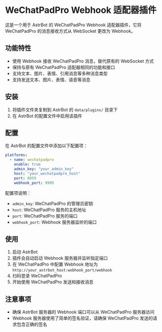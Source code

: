 # WeChatPadPro Webhook 适配器插件

这是一个用于 AstrBot 的 WeChatPadPro Webhook 适配器插件，它将 WeChatPadPro 的消息接收方式从 WebSocket 更改为 Webhook。

## 功能特性

- 使用 Webhook 接收 WeChatPadPro 消息，替代原有的 WebSocket 方式
- 保持与原有 WeChatPadPro 适配器相同的功能和接口
- 支持文本、图片、表情、引用消息等多种消息类型
- 支持发送文本、图片、表情、语音等消息

## 安装

1. 将插件文件夹复制到 AstrBot 的 `data/plugins/` 目录下
2. 在 AstrBot 的配置文件中启用该插件

## 配置

在 AstrBot 的配置文件中添加以下配置项：

```yaml
platforms:
  - name: wechatpadpro
    enable: true
    admin_key: "your_admin_key"
    host: "your_wechatpadpro_host"
    port: 8059
    webhook_port: 9909
```

配置项说明：
- `admin_key`: WeChatPadPro 的管理员密钥
- `host`: WeChatPadPro 服务的主机地址
- `port`: WeChatPadPro 服务的端口
- `webhook_port`: Webhook 服务器监听的端口

## 使用

1. 启动 AstrBot
2. 插件会自动启动 Webhook 服务器并监听指定端口
3. 在 WeChatPadPro 中配置 Webhook 地址为 `http://your_astrbot_host:webhook_port/webhook`
4. 扫码登录 WeChatPadPro
5. 开始使用 WeChatPadPro 发送和接收消息

## 注意事项

- 确保 AstrBot 服务器的 Webhook 端口可以从 WeChatPadPro 服务器访问
- Webhook 服务器使用了简单的签名验证，请确保 WeChatPadPro 发送的请求包含正确的签名